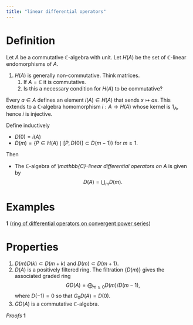 ```yaml
---
title: "linear differential operators"
---
```


# Definition
Let $A$ be a commutative $\mathbb{C}$-algebra with unit. Let $H(A)$ be the set of $\mathbb{C}$-linear endomorphisms of $A$. 
1. $H(A)$ is generally non-commutative. Think matrices.
	1. If $A=\mathbb{C}$ it is commutative.
	2. Is this a necessary condition for $H(A)$ to be commutative?

Every $a\in A$ defines an element $i(A)\in H(A)$ that sends $x\mapsto ax$. This extends to a $\mathbb{C}$-algebra homomorphism $i:A\to H(A)$ whose kernel is $1_A$, hence $i$ is injective.

Define inductively
- $D(0)=i(A)$
- $D(m)=\{P\in H(A)\mid [P,D(0)]\subset D(m-1)\}$ for $m\geq 1$.

Then 
- The $\mathbb{C}$-algebra of *\mathbb{C}-linear differential operators on $A$* is given by $$D(A)=\bigcup_m D(m).$$ 
# Examples
**1** ([ring of differential operators on convergent power series](<notes/ntpy/ring of differential operators on convergent power series.md>))

# Properties
1. $D(m)D(k)\subset D(m+k)$ and $D(m)\subset D(m+1)$.
2. $D(A)$ is a positively filtered ring. The filtration $\{D(m)\}$ gives the associated graded ring $$GD(A)=\bigoplus_{m\geq 0}D(m)/D(m-1),$$where $D(-1)=0$ so that $G_0D(A)=D(0)$. 
3. $GD(A)$ is a commutative $\mathbb{C}$-algebra.

*Proofs*
**1**
